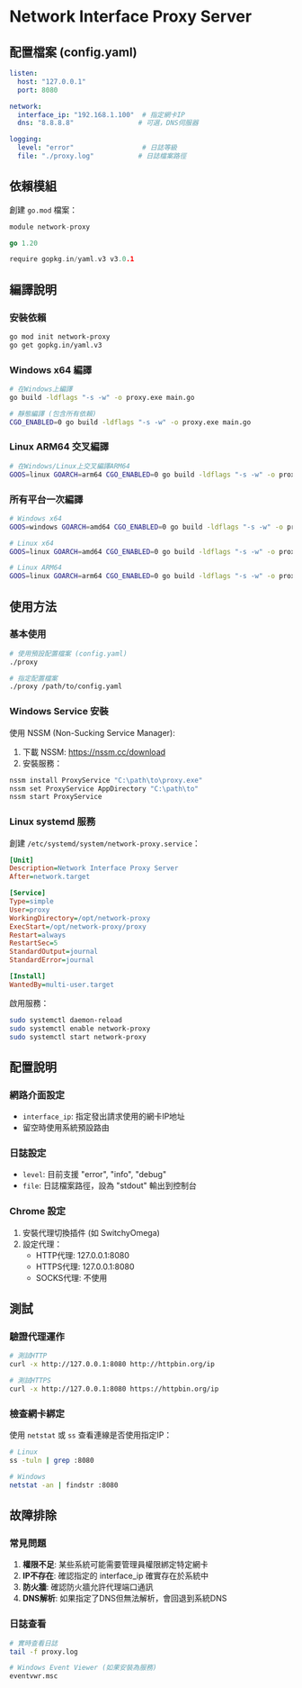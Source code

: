 # Network Interface Proxy Server

## 配置檔案 (config.yaml)

```yaml
listen:
  host: "127.0.0.1"
  port: 8080

network:
  interface_ip: "192.168.1.100"  # 指定網卡IP
  dns: "8.8.8.8"                # 可選，DNS伺服器

logging:
  level: "error"                 # 日誌等級
  file: "./proxy.log"           # 日誌檔案路徑
```

## 依賴模組

創建 `go.mod` 檔案：

```go
module network-proxy

go 1.20

require gopkg.in/yaml.v3 v3.0.1
```

## 編譯說明

### 安裝依賴
```bash
go mod init network-proxy
go get gopkg.in/yaml.v3
```

### Windows x64 編譯
```bash
# 在Windows上編譯
go build -ldflags "-s -w" -o proxy.exe main.go

# 靜態編譯 (包含所有依賴)
CGO_ENABLED=0 go build -ldflags "-s -w" -o proxy.exe main.go
```

### Linux ARM64 交叉編譯
```bash
# 在Windows/Linux上交叉編譯ARM64
GOOS=linux GOARCH=arm64 CGO_ENABLED=0 go build -ldflags "-s -w" -o proxy-arm64 main.go
```

### 所有平台一次編譯
```bash
# Windows x64
GOOS=windows GOARCH=amd64 CGO_ENABLED=0 go build -ldflags "-s -w" -o proxy-windows-x64.exe main.go

# Linux x64
GOOS=linux GOARCH=amd64 CGO_ENABLED=0 go build -ldflags "-s -w" -o proxy-linux-x64 main.go

# Linux ARM64
GOOS=linux GOARCH=arm64 CGO_ENABLED=0 go build -ldflags "-s -w" -o proxy-linux-arm64 main.go
```

## 使用方法

### 基本使用
```bash
# 使用預設配置檔案 (config.yaml)
./proxy

# 指定配置檔案
./proxy /path/to/config.yaml
```

### Windows Service 安裝
使用 NSSM (Non-Sucking Service Manager):

1. 下載 NSSM: https://nssm.cc/download
2. 安裝服務：
```cmd
nssm install ProxyService "C:\path\to\proxy.exe"
nssm set ProxyService AppDirectory "C:\path\to"
nssm start ProxyService
```

### Linux systemd 服務

創建 `/etc/systemd/system/network-proxy.service`：

```ini
[Unit]
Description=Network Interface Proxy Server
After=network.target

[Service]
Type=simple
User=proxy
WorkingDirectory=/opt/network-proxy
ExecStart=/opt/network-proxy/proxy
Restart=always
RestartSec=5
StandardOutput=journal
StandardError=journal

[Install]
WantedBy=multi-user.target
```

啟用服務：
```bash
sudo systemctl daemon-reload
sudo systemctl enable network-proxy
sudo systemctl start network-proxy
```

## 配置說明

### 網路介面設定
- `interface_ip`: 指定發出請求使用的網卡IP地址
- 留空時使用系統預設路由

### 日誌設定
- `level`: 目前支援 "error", "info", "debug"
- `file`: 日誌檔案路徑，設為 "stdout" 輸出到控制台

### Chrome 設定
1. 安裝代理切換插件 (如 SwitchyOmega)
2. 設定代理：
   - HTTP代理: 127.0.0.1:8080
   - HTTPS代理: 127.0.0.1:8080
   - SOCKS代理: 不使用

## 測試

### 驗證代理運作
```bash
# 測試HTTP
curl -x http://127.0.0.1:8080 http://httpbin.org/ip

# 測試HTTPS
curl -x http://127.0.0.1:8080 https://httpbin.org/ip
```

### 檢查網卡綁定
使用 `netstat` 或 `ss` 查看連線是否使用指定IP：
```bash
# Linux
ss -tuln | grep :8080

# Windows
netstat -an | findstr :8080
```

## 故障排除

### 常見問題
1. **權限不足**: 某些系統可能需要管理員權限綁定特定網卡
2. **IP不存在**: 確認指定的 interface_ip 確實存在於系統中
3. **防火牆**: 確認防火牆允許代理端口通訊
4. **DNS解析**: 如果指定了DNS但無法解析，會回退到系統DNS

### 日誌查看
```bash
# 實時查看日誌
tail -f proxy.log

# Windows Event Viewer (如果安裝為服務)
eventvwr.msc
```